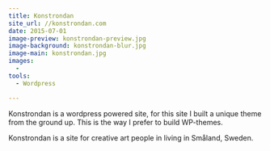 ```yaml
---
title: Konstrondan
site_url: //konstrondan.com
date: 2015-07-01
image-preview: konstrondan-preview.jpg
image-background: konstrondan-blur.jpg
image-main: konstrondan.jpg
images:
  - 
tools:
  - Wordpress

---
```


Konstrondan is a wordpress powered site, for this site I built a unique theme from the ground up. This is the way I prefer to build WP-themes. 
<!--more-->
Konstrondan is a site for creative art people in living in Småland, Sweden.
